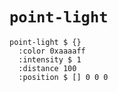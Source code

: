 # `point-light`

```cirru
point-light $ {}
  :color 0xaaaaff
  :intensity $ 1
  :distance 100
  :position $ [] 0 0 0
```
